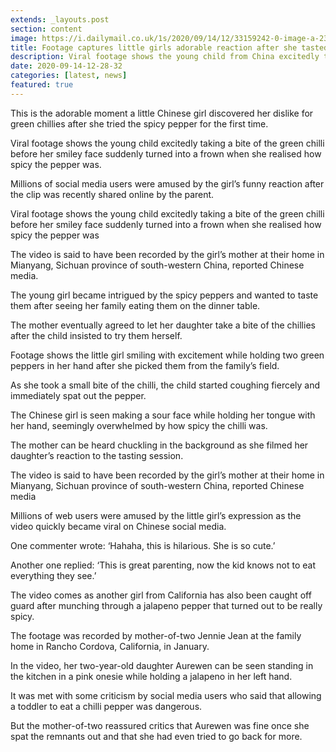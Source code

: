 ```yaml
---
extends: _layouts.post
section: content
image: https://i.dailymail.co.uk/1s/2020/09/14/12/33159242-0-image-a-23_1600082354589.jpg 
title: Footage captures little girls adorable reaction after she tasted a green chilli pepper 
description: Viral footage shows the young child from China excitedly taking a bite of the green chilli before her smiley face suddenly turned into a frown when she realised how spicy the pepper was. 
date: 2020-09-14-12-28-32 
categories: [latest, news] 
featured: true 
--- 
```

This is the adorable moment a little Chinese girl discovered her dislike for green chillies after she tried the spicy pepper for the first time.

Viral footage shows the young child excitedly taking a bite of the green chilli before her smiley face suddenly turned into a frown when she realised how spicy the pepper was.

Millions of social media users were amused by the girl’s funny reaction after the clip was recently shared online by the parent.

Viral footage shows the young child excitedly taking a bite of the green chilli before her smiley face suddenly turned into a frown when she realised how spicy the pepper was

The video is said to have been recorded by the girl’s mother at their home in Mianyang, Sichuan province of south-western China, reported Chinese media.

The young girl became intrigued by the spicy peppers and wanted to taste them after seeing her family eating them on the dinner table.

The mother eventually agreed to let her daughter take a bite of the chillies after the child insisted to try them herself.

Footage shows the little girl smiling with excitement while holding two green peppers in her hand after she picked them from the family’s field.

As she took a small bite of the chilli, the child started coughing fiercely and immediately spat out the pepper.

The Chinese girl is seen making a sour face while holding her tongue with her hand, seemingly overwhelmed by how spicy the chilli was.

The mother can be heard chuckling in the background as she filmed her daughter’s reaction to the tasting session.

The video is said to have been recorded by the girl’s mother at their home in Mianyang, Sichuan province of south-western China, reported Chinese media

Millions of web users were amused by the little girl’s expression as the video quickly became viral on Chinese social media.

One commenter wrote: ‘Hahaha, this is hilarious. She is so cute.’

Another one replied: ‘This is great parenting, now the kid knows not to eat everything they see.’

The video comes as another girl from California has also been caught off guard after munching through a jalapeno pepper that turned out to be really spicy.

The footage was recorded by mother-of-two Jennie Jean at the family home in Rancho Cordova, California, in January.

In the video, her two-year-old daughter Aurewen can be seen standing in the kitchen in a pink onesie while holding a jalapeno in her left hand.

It was met with some criticism by social media users who said that allowing a toddler to eat a chilli pepper was dangerous.

But the mother-of-two reassured critics that Aurewen was fine once she spat the remnants out and that she had even tried to go back for more.

